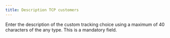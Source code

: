 ```yaml
---
title: Description TCP customers
---
```



Enter the description of the custom tracking choice using a maximum of 40 characters of the any type. This is a mandatory field.
